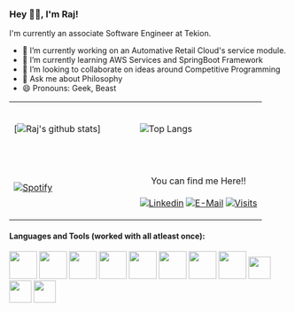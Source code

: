 ### Hey 👋🏻, I'm Raj! 

I'm currently an associate Software Engineer at Tekion.

- 🔭 I’m currently working on an Automative Retail Cloud's service module.
- 🌱 I’m currently learning AWS Services and SpringBoot Framework
- 👯 I’m looking to collaborate on ideas around Competitive Programming 
- 💬 Ask me about Philosophy
- 😄 Pronouns: Geek, Beast

<table width="100%"> 
  <tr>
  <td width="50%">
  
 &nbsp; <br> [![Raj's github stats](https://github-readme-stats.raj1238.vercel.app/api?username=raj1238&show_icons=true&theme=radical&include_all_commits=true&count_private=true)]
  
  </td>
  <td width="50%">
    
 &nbsp; <br> ![Top Langs](https://github-readme-stats.raj1238.vercel.app/api/top-langs/?username=raj1238&layout=compact&theme=radical)
  
  </td>
  <tr>
  <td width="50%">
      
&nbsp; <br> [![Spotify](https://novatorem.raj1238.vercel.app//api/spotify)](https://open.spotify.com/user/raj1238)

  </td>
  <td width="50%">

<br><p align="center"> You can find me Here!! <br><br>
  [![Linkedin](https://img.shields.io/badge/linked-in-369?style=flat-square&logo=linkedin&logoColor=white&color=blue)](https://www.linkedin.com/in/raj1238/)
  [![E-Mail](https://img.shields.io/badge/email-reveal-2a8?style=flat-square&logo=gmail&logoColor=white)](https://mailhide.io/e/Mw1EOJKM)
  [![Visits](https://komarev.com/ghpvc/?username=raj1238&logo=GitHub&label=github%20visits&color=336699&logoColor=white&style=flat-square)](https://github.com/raj1238)
</p>
  </td>
  </table>





#### Languages and Tools (worked with all atleast once):


<code><a href="https://www.djangoproject.com/" target="_blank"><img height="50" src="https://www.vectorlogo.zone/logos/djangoproject/djangoproject-ar21.svg"></a></code>
<code><a href="https://spring.io/" target="_blank"><img height="50" src="https://www.vectorlogo.zone/logos/springio/springio-ar21.svg"></a></code>
<code><a href="https://aws.amazon.com/" target="_blank"><img height="50" src="https://www.vectorlogo.zone/logos/amazon_aws/amazon_aws-ar21.svg"></a></code>
<code><a href="https://www.python.org/" target="_blank"><img height="50" src="https://www.vectorlogo.zone/logos/python/python-ar21.svg"></a></code>
<code><a href="https://git-scm.com//" target="_blank"><img height="50" src="https://www.vectorlogo.zone/logos/git-scm/git-scm-ar21.svg"></a></code>
<code><a href="https://reactjs.org/" target="_blank"><img height="50" src="https://www.vectorlogo.zone/logos/reactjs/reactjs-ar21.svg"></a></code>
<code><a href="https://www.javascript.com/" target="_blank"><img height="50" src="https://www.vectorlogo.zone/logos/javascript/javascript-ar21.svg"></a></code>
<code><a href="https://www.mysql.com/" target="_blank"><img height="50" src="https://www.vectorlogo.zone/logos/mysql/mysql-ar21.svg"></a></code>
<code><a href="https://www.java.com/" target="_blank"><img height="40" src="https://www.vectorlogo.zone/logos/java/java-horizontal.svg"></a></code>
<code><a href="https://www.mongodb.com/" target="_blank"><img height="40" src="https://www.vectorlogo.zone/logos/mongodb/mongodb-ar21.svg"></a></code>
<code><a href="https://aws.amazon.com/elasticsearch-service/" target="_blank"><img height="40" src="https://www.vectorlogo.zone/logos/elastic/elastic-ar21.svg"></a></code>



